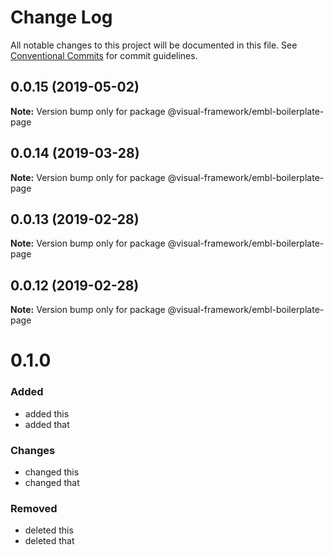 # Change Log

All notable changes to this project will be documented in this file.
See [Conventional Commits](https://conventionalcommits.org) for commit guidelines.

## 0.0.15 (2019-05-02)

**Note:** Version bump only for package @visual-framework/embl-boilerplate-page





## 0.0.14 (2019-03-28)

**Note:** Version bump only for package @visual-framework/embl-boilerplate-page





## 0.0.13 (2019-02-28)

**Note:** Version bump only for package @visual-framework/embl-boilerplate-page





## 0.0.12 (2019-02-28)

**Note:** Version bump only for package @visual-framework/embl-boilerplate-page





# 0.1.0

### Added
- added this
- added that

### Changes

- changed this
- changed that

### Removed

- deleted this
- deleted that
